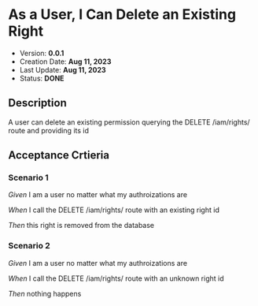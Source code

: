 # As a User, I Can Delete an Existing Right

* Version: **0.0.1**
* Creation Date: **Aug 11, 2023**
* Last Update: **Aug 11, 2023**
* Status: **DONE**

## Description

A user can delete an existing permission querying the DELETE /iam/rights/<id> route and providing its id

## Acceptance Crtieria
### Scenario 1 ###
*Given* I am a user no matter what my authroizations are

*When* I call the DELETE /iam/rights/<id> route with an existing right id

*Then* this right is removed from the database
### Scenario 2 ###
*Given* I am a user no matter what my authroizations are

*When* I call the DELETE /iam/rights/<id> route with an unknown right id

*Then* nothing happens


